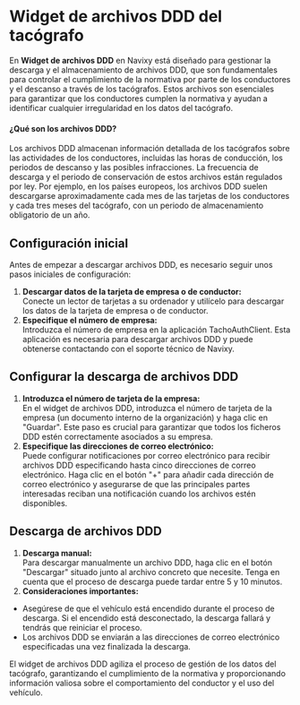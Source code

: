 # Widget de archivos DDD del tacógrafo

En **Widget de archivos DDD** en Navixy está diseñado para gestionar la descarga y el almacenamiento de archivos DDD, que son fundamentales para controlar el cumplimiento de la normativa por parte de los conductores y el descanso a través de los tacógrafos. Estos archivos son esenciales para garantizar que los conductores cumplen la normativa y ayudan a identificar cualquier irregularidad en los datos del tacógrafo.

#### ¿Qué son los archivos DDD?

Los archivos DDD almacenan información detallada de los tacógrafos sobre las actividades de los conductores, incluidas las horas de conducción, los periodos de descanso y las posibles infracciones. La frecuencia de descarga y el periodo de conservación de estos archivos están regulados por ley. Por ejemplo, en los países europeos, los archivos DDD suelen descargarse aproximadamente cada mes de las tarjetas de los conductores y cada tres meses del tacógrafo, con un periodo de almacenamiento obligatorio de un año.

## Configuración inicial

Antes de empezar a descargar archivos DDD, es necesario seguir unos pasos iniciales de configuración:

1. **Descargar datos de la tarjeta de empresa o de conductor:**\
   Conecte un lector de tarjetas a su ordenador y utilícelo para descargar los datos de la tarjeta de empresa o de conductor.
2. **Especifique el número de empresa:**\
   Introduzca el número de empresa en la aplicación TachoAuthClient. Esta aplicación es necesaria para descargar archivos DDD y puede obtenerse contactando con el soporte técnico de Navixy.

## Configurar la descarga de archivos DDD

1. **Introduzca el número de tarjeta de la empresa:**\
   En el widget de archivos DDD, introduzca el número de tarjeta de la empresa (un documento interno de la organización) y haga clic en "Guardar". Este paso es crucial para garantizar que todos los ficheros DDD estén correctamente asociados a su empresa.
2. **Especifique las direcciones de correo electrónico:**\
   Puede configurar notificaciones por correo electrónico para recibir archivos DDD especificando hasta cinco direcciones de correo electrónico. Haga clic en el botón "+" para añadir cada dirección de correo electrónico y asegurarse de que las principales partes interesadas reciban una notificación cuando los archivos estén disponibles.

## Descarga de archivos DDD

1. **Descarga manual:**\
   Para descargar manualmente un archivo DDD, haga clic en el botón "Descargar" situado junto al archivo concreto que necesite. Tenga en cuenta que el proceso de descarga puede tardar entre 5 y 10 minutos.
2. **Consideraciones importantes:**

* Asegúrese de que el vehículo está encendido durante el proceso de descarga. Si el encendido está desconectado, la descarga fallará y tendrás que reiniciar el proceso.
* Los archivos DDD se enviarán a las direcciones de correo electrónico especificadas una vez finalizada la descarga.

El widget de archivos DDD agiliza el proceso de gestión de los datos del tacógrafo, garantizando el cumplimiento de la normativa y proporcionando información valiosa sobre el comportamiento del conductor y el uso del vehículo.
